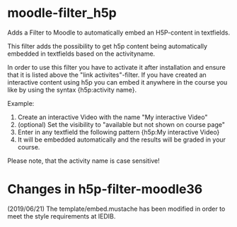 # moodle-filter_h5p
Adds a Filter to Moodle to automatically embed an H5P-content in textfields.

This filter adds the possibility to get h5p content being automatically embedded in textfields based on the activityname.

In order to use this filter you have to activate it after installation and ensure that it is listed above the "link activites"-filter. If you have created an interactive content using h5p you can embed it anywhere in the course you like by using the syntax {h5p:activity name}.

Example:

1. Create an interactive Video with the name "My interactive Video"
2. (optional) Set the visibility to "available but not shown on course page"
3. Enter in any textfield the following pattern {h5p:My interactive Video}
4. It will be embedded automatically and the results will be graded in your course.

Please note, that the activity name is case sensitive!


# Changes in h5p-filter-moodle36

(2019/06/21) The template/embed.mustache has been modified in order to meet the style requirements at IEDIB.
